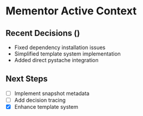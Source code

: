 # Mementor Active Context

## Recent Decisions ()
- Fixed dependency installation issues
- Simplified template system implementation
- Added direct pystache integration

## Next Steps
- [ ] Implement snapshot metadata
- [ ] Add decision tracing
- [X] Enhance template system
